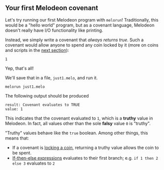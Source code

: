 ## Your first Melodeon covenant

Let's try running our first Melodeon program with `melorun`! Traditionally, this would be a "hello world" program, but as a covenant language, Melodeon doesn't really have I/O functionality like printing.

Instead, we simply write a covenant that _always returns true_. Such a covenant would allow anyone to spend any coin locked by it (more on coins and scripts in the [next section]()):

```
1
```

Yep, that's all!

We'll save that in a file, `just1.melo`, and run it.

```
melorun just1.melo
```

The following output should be produced

```
result: Covenant evaluates to TRUE
value: 1
```

This indicates that the covenant evaluated to `1`, which is a **truthy** value in Melodeon. In fact, all values other than the sole **falsy** value `0` is "truthy".

"Truthy" values behave like the `true` boolean. Among other things, this means that:

- If a covenant is [locking a coin](), returning a truthy value allows the coin to be spent.
- [If-then-else expressions]() evaluates to their first branch; e.g. `if 1 then 2 else 3` evaluates to `2`
